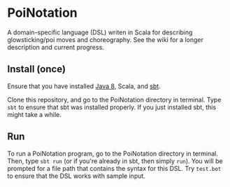 # PoiNotation

A domain-specific language (DSL) writen in Scala for describing glowsticking/poi moves and choreography. See the wiki for a longer description and current progress.

## Install (once)

Ensure that you have installed [Java 8](http://www.oracle.com/technetwork/java/javase/downloads/jdk8-downloads-2133151.html), Scala, and [sbt](http://www.scala-sbt.org/download.html).

Clone this repository, and go to the PoiNotation directory in terminal. Type `sbt` to ensure that sbt was installed properly. If you just installed sbt, this might take a while.

## Run

To run a PoiNotation program, go to the PoiNotation directory in terminal. Then, type `sbt run` (or if you're already in sbt, then simply `run`). You will be prompted for a file path that contains the syntax for this DSL. Try `test.bot` to ensure that the DSL works with sample input.
